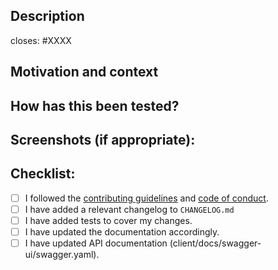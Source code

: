 <!--- Provide a general summary of your changes in the Title above -->

## Description
<!--- Describe your changes in detail -->
closes: #XXXX

## Motivation and context
<!--- Why is this change required? What problem does it solve? -->
<!--- If it fixes an open issue, please link to the issue here. -->

## How has this been tested?
<!--- Please describe in detail how you tested your changes. -->
<!--- Include details of your testing environment, and the tests you ran to -->
<!--- see how your change affects other areas of the code, etc. -->

## Screenshots (if appropriate):

## Checklist:
<!--- Go over all the following points, and put an `x` in all the boxes that apply. -->
<!--- If any of the checklist items are not applicable, leave it `[ ]` and write a little note why. --->
<!--- If you're unsure about any of these, don't hesitate to ask. We're here to help! -->
- [ ] I followed the [contributing guidelines](https://github.com/line/lbm-sdk/blob/main/CONTRIBUTING.md) and [code of conduct](https://github.com/line/lbm-sdk/blob/main/CODE_OF_CONDUCT.md).
- [ ] I have added a relevant changelog to `CHANGELOG.md`
- [ ] I have added tests to cover my changes.
- [ ] I have updated the documentation accordingly.
- [ ] I have updated API documentation (client/docs/swagger-ui/swagger.yaml).
